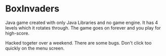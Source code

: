 # BoxInvaders
Java game created with only Java Libraries and no game engine. It has 4 levels which it rotates through. The game goes on forever and you play for high-score.

Hacked togeter over a weekend. There are some bugs. Don't click too quickly on the menu screen.
